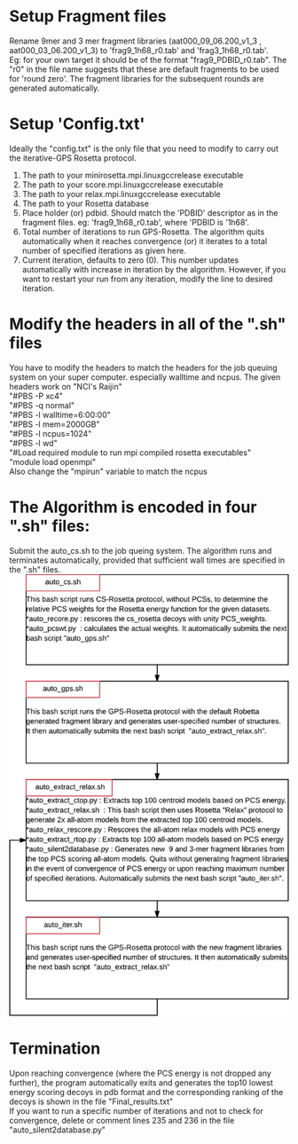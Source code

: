 # Setup Fragment files </br>

Rename 9mer and 3 mer fragment libraries (aat000_09_06.200_v1_3 , aat000_03_06.200_v1_3) to 'frag9_1h68_r0.tab'  and 'frag3_1h68_r0.tab'.  </br>
Eg: for your own target it should be of the format "frag9_PDBID_r0.tab". The "r0" in the file name suggests that these are default fragments 
to be used for 'round zero'. The fragment libraries for the subsequent rounds are generated automatically. 

# Setup 'Config.txt' </br>
Ideally the "config.txt" is the only file that you need to modify to carry out the iterative-GPS Rosetta protocol. </br>
1. The path to your minirosetta.mpi.linuxgccrelease executable </br>
2. The path to your score.mpi.linuxgccrelease executable </br>
3. The path to your relax.mpi.linuxgccrelease executable </br>
4. The path to your Rosetta database </br>
5. Place holder (or) pdbid. Should match the 'PDBID' descriptor as in the fragment files. eg: 'frag9_1h68_r0.tab', where 'PDBID is '1h68'. </br>
6. Total number of iterations to run GPS-Rosetta. The algorithm quits automatically when it reaches convergence (or) it iterates to a total number of specified iterations as given here. </br>
7. Current iteration, defaults to zero (0). This number updates automatically with increase in iteration by the algorithm. However, if you want to restart your run from any iteration, modify the line to desired iteration. </br>

# Modify the headers in all of the ".sh" files </br>
You have to modify the headers to match the headers for the job queuing system on your super computer. especially walltime and ncpus. The given headers work on "NCI's Raijin" </br>
"#PBS -P xc4" </br>
"#PBS -q normal" </br>
"#PBS -l walltime=6:00:00" </br>
"#PBS -l mem=2000GB" </br>
"#PBS -l ncpus=1024" </br>
"#PBS -l wd" </br>
"#Load required module to run mpi compiled rosetta executables" </br>
"module load openmpi" </br>
Also change the "mpirun" variable to match the ncpus </br>

# The Algorithm is encoded in four ".sh" files: 

Submit the auto_cs.sh to the job queing system. The algorithm runs and terminates automatically, provided that sufficient wall times are specified in the ".sh" files. </br>
![Screenshot](https://raw.githubusercontent.com/kalabharath/pcs_driven_iterative_resampling/master/sample_run/gps_rosetta/iterGPSrosetta.png)

# Termination
Upon reaching convergence (where the PCS energy is not dropped any further), the program automatically exits and generates the top10 lowest energy scoring decoys in pdb format and the corresponding ranking of the decoys is shown in the file "Final_results.txt" </br>
If you want to run a specific number of iterations and not to check for convergence, delete or comment lines 235 and 236 in the file "auto_silent2database.py"